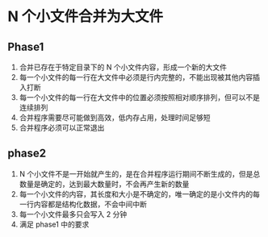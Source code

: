 # N 个小文件合并为大文件

## Phase1
1. 合并已存在于特定目录下的 N 个小文件内容，形成一个新的大文件
2. 每一个小文件的每一行在大文件中必须是行内完整的，不能出现被其他内容插入打断
3. 每一个小文件的每一行在大文件中的位置必须按照相对顺序排列，但可以不是连续排列
4. 合并程序需要尽可能做到高效，低内存占用，处理时间足够短
5. 合并程序必须可以正常退出

## phase2
1. N 个小文件不是一开始就产生的，是在合并程序运行期间不断生成的，但是总数量是确定的，达到最大数量时，不会再产生新的数量
2. 每一个小文件的内容，其长度和大小是不确定的，唯一确定的是小文件内的每一行内容都是结构化数据，不会中间中断
3. 每一个小文件最多只会写入 2 分钟
4. 满足 phase1 中的要求